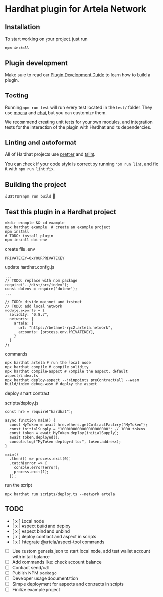 # Hardhat plugin for Artela Network

## Installation

To start working on your project, just run

```bash
npm install
```

## Plugin development

Make sure to read our [Plugin Development Guide](https://hardhat.org/advanced/building-plugins.html) to learn how to build a plugin.

## Testing

Running `npm run test` will run every test located in the `test/` folder. They
use [mocha](https://mochajs.org) and [chai](https://www.chaijs.com/),
but you can customize them.

We recommend creating unit tests for your own modules, and integration tests for
the interaction of the plugin with Hardhat and its dependencies.

## Linting and autoformat

All of Hardhat projects use [prettier](https://prettier.io/) and
[tslint](https://palantir.github.io/tslint/).

You can check if your code style is correct by running `npm run lint`, and fix
it with `npm run lint:fix`.

## Building the project

Just run `npm run build` ️👷

## Test this plugin in a Hardhat project

```
mkdir example && cd example
npx hardhat example  # create an example project
npm install
# TODO: install plugin
npm install dot-env
```

create file .env
```
PRIVATEKEY=0xYOURPRIVATEKEY
```

update hardhat.config.js
```
...
// TODO: replace with npm package
require("../dist/src/index");
const dotenv = require('dotenv');
...

// TODO: divide mainnet and testnet
// TODO: add local network
module.exports = {
  solidity: "0.8.7",
  networks: {
    artela: {
      url: "https://betanet-rpc2.artela.network",
      accounts: [process.env.PRIVATEKEY],
    }
  }
};

```

commands
```
npx hardhat artela # run the local node
npx hardhat compile # compile solidity
npx hardhat compile-aspect # compile the aspect, default aspect/index.ts
npx hardhat deploy-aspect --joinpoints preContractCall --wasm build/index_debug.wasm # deploy the aspect
```

deploy smart contract

scripts/deploy.js 
```
const hre = require("hardhat");

async function main() {
  const MyToken = await hre.ethers.getContractFactory("MyToken");
  const initialSupply = "1000000000000000000000"; // 1000 tokens
  const token = await MyToken.deploy(initialSupply);
  await token.deployed();
  console.log("MyToken deployed to:", token.address);
}

main()
  .then(() => process.exit(0))
  .catch(error => {
    console.error(error);
    process.exit(1);
  });
```

run the script

```
npx hardhat run scripts/deploy.ts --network artela   
```

## TODO
* [ x ] Local node
* [ x ] Aspect build and deploy
* [ x ] Aspect bind and unbind
* [ x ] deploy contract and aspect in scripts
* [ x ] Integrate @artela/aspect-tool commands
* [ ] Use custom genesis.json to start local node, add test wallet account with initail balance
* [ ] Add commands like: check account balance
* [ ] Contract send/call
* [ ] Publish NPM package
* [ ] Developer usage documentation
* [ ] Simple deployment for aspects and contracts in scripts
* [ ] Finilize example project

